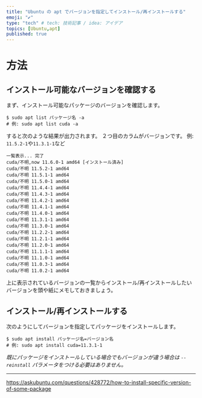 ```yaml
---
title: "Ubuntu の apt でバージョンを指定してインストール/再インストールする"
emoji: "✔️"
type: "tech" # tech: 技術記事 / idea: アイデア
topics: [Ubuntu,apt]
published: true
---
```

# 方法
## インストール可能なバージョンを確認する
まず、インストール可能なパッケージのバージョンを確認します。
```shell
$ sudo apt list パッケージ名 -a
# 例: sudo apt list cuda -a
```

すると次のような結果が出力されます。
２つ目のカラムがバージョンです。
例: `11.5.2-1`や`11.3.1-1`など
```shell
一覧表示... 完了
cuda/不明,now 11.6.0-1 amd64 [インストール済み]
cuda/不明 11.5.2-1 amd64
cuda/不明 11.5.1-1 amd64
cuda/不明 11.5.0-1 amd64
cuda/不明 11.4.4-1 amd64
cuda/不明 11.4.3-1 amd64
cuda/不明 11.4.2-1 amd64
cuda/不明 11.4.1-1 amd64
cuda/不明 11.4.0-1 amd64
cuda/不明 11.3.1-1 amd64
cuda/不明 11.3.0-1 amd64
cuda/不明 11.2.2-1 amd64
cuda/不明 11.2.1-1 amd64
cuda/不明 11.2.0-1 amd64
cuda/不明 11.1.1-1 amd64
cuda/不明 11.1.0-1 amd64
cuda/不明 11.0.3-1 amd64
cuda/不明 11.0.2-1 amd64
```

上に表示されているバージョンの一覧からインストール/再インストールしたいバージョンを頭や紙にメモしておきましょう。

## インストール/再インストールする
次のようにしてバージョンを指定してパッケージをインストールします。
```shell
$ sudo apt install パッケージ名=バージョン名
# 例: sudo apt install cuda=11.3.1-1
```
*既にパッケージをインストールしている場合でもバージョンが違う場合は `--reinstall` パラメータをつける必要はありません。*

-----
https://askubuntu.com/questions/428772/how-to-install-specific-version-of-some-package
